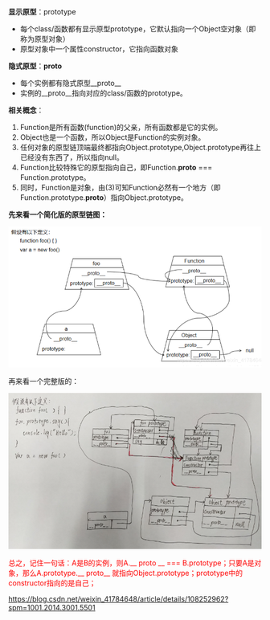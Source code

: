 **显示原型**：prototype

- 每个class/函数都有显示原型prototype，它默认指向一个Object空对象（即称为原型对象）
- 原型对象中一个属性constructor，它指向函数对象

**隐式原型**：__proto__

- 每个实例都有隐式原型__proto__
- 实例的__proto__指向对应的class/函数的prototype。

**相关概念**：

1. Function是所有函数(function)的父亲，所有函数都是它的实例。
2. Object也是一个函数，所以Object是Function的实例对象。
3. 任何对象的原型链顶端最终都指向Object.prototype,Object.prototype再往上已经没有东西了，所以指向null。
4. Function比较特殊它的原型指向自己，即Function.__proto__ === Function.prototype。
5. 同时，Function是对象，由(3)可知Function必然有一个地方（即Function.prototype.__proto__）指向Object.prototype。

**先来看一个简化版的原型链图：**

![image-20210303222509043](./img/image-20210303222509043.png)

再来看一个完整版的：

![](./img/原型与原型链.png)



<font color='red'>总之，记住一句话：A是B的实例，则A.__ proto __  === B.prototype；只要A是对象，那么A.prototype.__ proto__ 就指向Object.prototype；prototype中的constructor指向的是自己；</font>

https://blog.csdn.net/weixin_41784648/article/details/108252962?spm=1001.2014.3001.5501